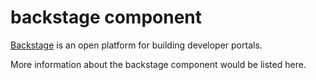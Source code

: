 # backstage component

[Backstage](https://backstage.io/) is an open platform for building developer portals.

More information about the backstage component would be listed here.